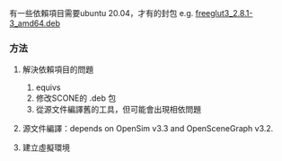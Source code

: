 有一些依賴項目需要ubuntu 20.04，才有的封包
e.g. [freeglut3_2.8.1-3_amd64.deb](https://ubuntu.pkgs.org/20.04/ubuntu-universe-amd64/freeglut3_2.8.1-3_amd64.deb.html)

### 方法
1. 解決依賴項目的問題
	1. equivs
	2. 修改SCONE的 .deb 包
	3. 從源文件編譯舊的工具，但可能會出現相依問題

2. 源文件編譯：depends on OpenSim v3.3 and OpenSceneGraph v3.2.
3. 建立虛擬環境